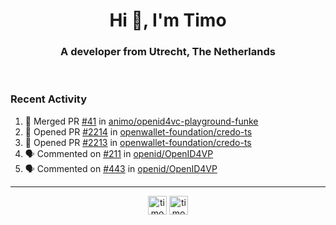 <h1 align="center">Hi 👋, I'm Timo</h1>
<h3 align="center">A developer from Utrecht, The Netherlands</h3>
<br/>
<!-- https://github.com/rahuldkjain/github-profile-readme-generator --!>

<!--  <p align="left"><img src="https://github-readme-stats.vercel.app/api?username=timoglastra&show_icons=true&count_private=true&" alt="timoglastra" /></p> --!>

<!--
Github language stats
<p align="left"><img src="https://github-readme-stats.vercel.app/api/top-langs/?username=timoglastra&layout=compact" alt="timoglastra" /><p>
-->

<!-- Codestats language stats -->
<!-- <p align="left"><img src="https://codestats-readme.vercel.app/api/top-langs/?username=timoglastra&layout=compact&language_count=12" alt="timoglastra" /><p>    --!>
  
<h3>Recent Activity</h3>

<!--START_SECTION:activity-->
1. 🎉 Merged PR [#41](https://github.com/animo/openid4vc-playground-funke/pull/41) in [animo/openid4vc-playground-funke](https://github.com/animo/openid4vc-playground-funke)
2. 💪 Opened PR [#2214](https://github.com/openwallet-foundation/credo-ts/pull/2214) in [openwallet-foundation/credo-ts](https://github.com/openwallet-foundation/credo-ts)
3. 💪 Opened PR [#2213](https://github.com/openwallet-foundation/credo-ts/pull/2213) in [openwallet-foundation/credo-ts](https://github.com/openwallet-foundation/credo-ts)
4. 🗣 Commented on [#211](https://github.com/openid/OpenID4VP/issues/211#issuecomment-2699151116) in [openid/OpenID4VP](https://github.com/openid/OpenID4VP)
5. 🗣 Commented on [#443](https://github.com/openid/OpenID4VP/issues/443#issuecomment-2699133175) in [openid/OpenID4VP](https://github.com/openid/OpenID4VP)
<!--END_SECTION:activity-->

---

<p align="center">
<a href="https://twitter.com/timoglastra" target="blank"><img align="center" src="https://cdn.jsdelivr.net/npm/simple-icons@3.0.1/icons/twitter.svg" alt="timoglastra" height="30" width="30" /></a>
<a href="https://linkedin.com/in/timoglastra" target="blank"><img align="center" src="https://cdn.jsdelivr.net/npm/simple-icons@3.0.1/icons/linkedin.svg" alt="timoglastra" height="30" width="30" /></a>
</p>



